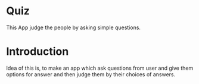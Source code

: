 # Quiz
This App judge the people by asking simple questions.

# Introduction
Idea of this is, to make an app which ask questions from user and give
them options for answer and then judge them by their choices of answers.

